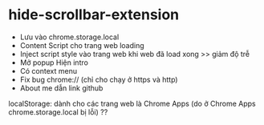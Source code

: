# hide-scrollbar-extension

-   Lưu vào chrome.storage.local
-   Content Script cho trang web loading
-   Inject script style vào trang web khi web đã load xong >> giảm độ trễ
-   Mở popup Hiện intro
-   Có context menu
-   Fix bug chrome:// (chỉ cho chạy ở https và http)
-   About me dẫn link github

localStorage: dành cho các trang web là Chrome Apps
(do ở Chrome Apps chrome.storage.local bị lỗi) ??
